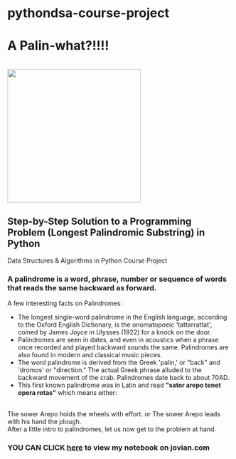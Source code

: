 # pythondsa-course-project
# A Palin-what?!!!! 
</br>
<img src="https://is3-ssl.mzstatic.com/image/thumb/Purple128/v4/b1/a8/02/b1a8026a-0e41-4cd8-1dd2-93009dbd4651/source/512x512bb.jpg" width="300">

## Step-by-Step Solution to a Programming Problem (Longest Palindromic Substring) in Python

Data Structures & Algorithms in Python Course Project

### A palindrome is a word, phrase, number or sequence of words that reads the same backward as forward.

A few interesting facts on Palindromes:

- The longest single-word palindrome in the English language, according to the Oxford English Dictionary, is the onomatopoeic 'tattarrattat', coined by James Joyce in Ulysses (1922) for a knock on the door.
- Palindromes are seen in dates, and even in acoustics when a phrase once recorded and played backward sounds the same. Palindromes are also found in modern and classical music pieces.
- The word palindrome is derived from the Greek 'palin,' or "back" and 'dromos' or "direction." The actual Greek phrase alluded to the backward movement of the crab. Palindromes date back to about 70AD.
- This first known palindrome was in Latin and read **"sator arepo tenet opera rotas"** which means either:
<br/>
    The sower Arepo holds the wheels with effort.
    or
    The sower Arepo leads with his hand the plough.
 
<br/>
After a little intro to palindromes, let us now get to the problem at hand.

### YOU CAN CLICK [here](https://jovian.com/dajo09/pythondsa-course-project) to view my notebook on jovian.com
